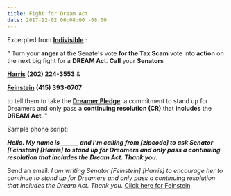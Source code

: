 ```yaml
---
title: Fight for Dream Act
date: 2017-12-02 06:08:00 -08:00
---
```


Excerpted from [**Indivisible**](https://www.indivisible.org/) :

"  Turn your **anger** at the Senate's vote **for the Tax Scam** vote into **action** on the next big fight for a **DREAM Ac**t.  **Call** your **Senators** 

[**Harris**](https://www.harris.senate.gov/) **(202) 224-3553** &

[**Feinstein**](https://www.feinstein.senate.gov/public/) **(415) 393-0707** 

to tell them to take the **[Dreamer Pledge](https://www.dreamerpledge.org/)**: a commitment to stand up for Dreamers and only pass a **continuing resolution (CR)** that **includes** the **DREAM Act**.   "

Sample phone script:

***Hello.  My name is ______ and I'm calling from [zipcode] to ask Senator [Feinstein] [Harris] to stand up for Dreamers and only pass a continuing resolution that includes the Dream Act.  Thank you.***

Send an email:
*I am writing Senator [Feinstein] [Harris] to encourage her to continue to stand up for Dreamers and only pass a continuing resolution that includes the Dream Act.  Thank you.*
[Click here for Feinstein](https://www.feinstein.senate.gov/public/index.cfm/e-mail-me)